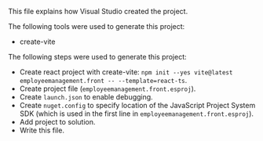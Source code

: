 This file explains how Visual Studio created the project.

The following tools were used to generate this project:
- create-vite

The following steps were used to generate this project:
- Create react project with create-vite: `npm init --yes vite@latest employeemanagement.front -- --template=react-ts`.
- Create project file (`employeemanagement.front.esproj`).
- Create `launch.json` to enable debugging.
- Create `nuget.config` to specify location of the JavaScript Project System SDK (which is used in the first line in `employeemanagement.front.esproj`).
- Add project to solution.
- Write this file.
